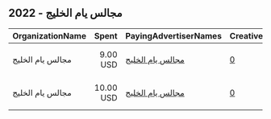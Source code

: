 ## 2022 - مجالس يام الخليج 
|OrganizationName|Spent|PayingAdvertiserNames|CreativeUrls|Impressions|Genders|AgeBrackets|CountryCodes|BillingAddresses|CandidateBallotInformation|
|:---|---:|:---|:---|---:|:---|:---|:---|:---|:---|
|مجالس يام الخليج|9.00 USD|[مجالس يام الخليج](2022/مجالس_يام_الخليج.md)|[0](https://www.snap.com/political-ads/asset/d6334fb08a23ee39493b400e527f99990dd6c7879151ebd8142caf935c7b1f00?mediaType=mp4)|17,976||20+|kuwait|"حي العريسه,المملكة العربية السعوديةض,12222,SA"|Alsaifi Alsaifi|
|مجالس يام الخليج|10.00 USD|[مجالس يام الخليج](2022/مجالس_يام_الخليج.md)|[0](https://www.snap.com/political-ads/asset/d6afd2a888d0be91a5c3fd753e5bdd0d63eaabf94a89e2dd37ec75c98b359c0c?mediaType=jpeg)|18,610||20+|kuwait|"حي العريسه,المملكة العربية السعوديةض,12222,SA"|Alsaifi Alsaifi|
